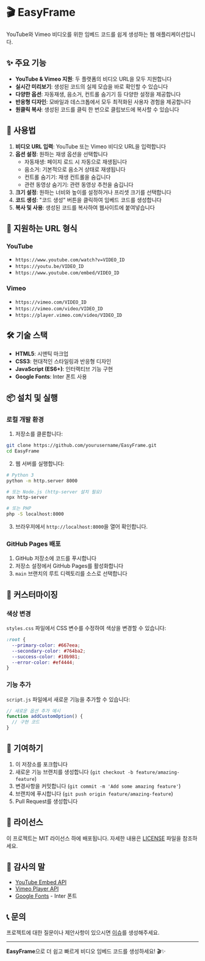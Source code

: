 # 🎬 EasyFrame

YouTube와 Vimeo 비디오를 위한 임베드 코드를 쉽게 생성하는 웹 애플리케이션입니다.

## ✨ 주요 기능

- **YouTube & Vimeo 지원**: 두 플랫폼의 비디오 URL을 모두 지원합니다
- **실시간 미리보기**: 생성된 코드의 실제 모습을 바로 확인할 수 있습니다
- **다양한 옵션**: 자동재생, 음소거, 컨트롤 숨기기 등 다양한 설정을 제공합니다
- **반응형 디자인**: 모바일과 데스크톱에서 모두 최적화된 사용자 경험을 제공합니다
- **원클릭 복사**: 생성된 코드를 클릭 한 번으로 클립보드에 복사할 수 있습니다

## 🚀 사용법

1. **비디오 URL 입력**: YouTube 또는 Vimeo 비디오 URL을 입력합니다
2. **옵션 설정**: 원하는 재생 옵션을 선택합니다
   - 자동재생: 페이지 로드 시 자동으로 재생됩니다
   - 음소거: 기본적으로 음소거 상태로 재생됩니다
   - 컨트롤 숨기기: 재생 컨트롤을 숨깁니다
   - 관련 동영상 숨기기: 관련 동영상 추천을 숨깁니다
3. **크기 설정**: 원하는 너비와 높이를 설정하거나 프리셋 크기를 선택합니다
4. **코드 생성**: "코드 생성" 버튼을 클릭하여 임베드 코드를 생성합니다
5. **복사 및 사용**: 생성된 코드를 복사하여 웹사이트에 붙여넣습니다

## 📱 지원하는 URL 형식

### YouTube
- `https://www.youtube.com/watch?v=VIDEO_ID`
- `https://youtu.be/VIDEO_ID`
- `https://www.youtube.com/embed/VIDEO_ID`

### Vimeo
- `https://vimeo.com/VIDEO_ID`
- `https://vimeo.com/video/VIDEO_ID`
- `https://player.vimeo.com/video/VIDEO_ID`

## 🛠️ 기술 스택

- **HTML5**: 시맨틱 마크업
- **CSS3**: 현대적인 스타일링과 반응형 디자인
- **JavaScript (ES6+)**: 인터랙티브 기능 구현
- **Google Fonts**: Inter 폰트 사용

## 📦 설치 및 실행

### 로컬 개발 환경

1. 저장소를 클론합니다:
```bash
git clone https://github.com/yourusername/EasyFrame.git
cd EasyFrame
```

2. 웹 서버를 실행합니다:
```bash
# Python 3
python -m http.server 8000

# 또는 Node.js (http-server 설치 필요)
npx http-server

# 또는 PHP
php -S localhost:8000
```

3. 브라우저에서 `http://localhost:8000`을 열어 확인합니다.

### GitHub Pages 배포

1. GitHub 저장소에 코드를 푸시합니다
2. 저장소 설정에서 GitHub Pages를 활성화합니다
3. `main` 브랜치의 루트 디렉토리를 소스로 선택합니다

## 🎨 커스터마이징

### 색상 변경
`styles.css` 파일에서 CSS 변수를 수정하여 색상을 변경할 수 있습니다:

```css
:root {
  --primary-color: #667eea;
  --secondary-color: #764ba2;
  --success-color: #10b981;
  --error-color: #ef4444;
}
```

### 기능 추가
`script.js` 파일에서 새로운 기능을 추가할 수 있습니다:

```javascript
// 새로운 옵션 추가 예시
function addCustomOption() {
  // 구현 코드
}
```

## 🤝 기여하기

1. 이 저장소를 포크합니다
2. 새로운 기능 브랜치를 생성합니다 (`git checkout -b feature/amazing-feature`)
3. 변경사항을 커밋합니다 (`git commit -m 'Add some amazing feature'`)
4. 브랜치에 푸시합니다 (`git push origin feature/amazing-feature`)
5. Pull Request를 생성합니다

## 📄 라이선스

이 프로젝트는 MIT 라이선스 하에 배포됩니다. 자세한 내용은 [LICENSE](LICENSE) 파일을 참조하세요.

## 🙏 감사의 말

- [YouTube Embed API](https://developers.google.com/youtube/iframe_api_reference)
- [Vimeo Player API](https://developer.vimeo.com/player/sdk)
- [Google Fonts](https://fonts.google.com/) - Inter 폰트

## 📞 문의

프로젝트에 대한 질문이나 제안사항이 있으시면 [이슈](https://github.com/yourusername/EasyFrame/issues)를 생성해주세요.

---

**EasyFrame**으로 더 쉽고 빠르게 비디오 임베드 코드를 생성하세요! 🎬✨